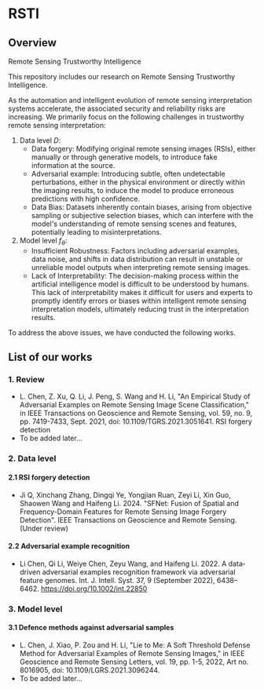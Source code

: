 # RSTI

## Overview
Remote Sensing Trustworthy Intelligence

This repository includes our research on Remote Sensing Trustworthy Intelligence.

As the automation and intelligent evolution of remote sensing interpretation systems accelerate, the associated security and reliability risks are increasing. We primarily focus on the following challenges in trustworthy remote sensing interpretation:
1. Data level $D$:
	- Data forgery: Modifying original remote sensing images (RSIs), either manually or through generative models, to introduce fake information at the source.
	- Adversarial example: Introducing subtle, often undetectable perturbations, either in the physical environment or directly within the imaging results, to induce the model to produce erroneous predictions with high confidence.
	- Data Bias: Datasets inherently contain biases, arising from objective sampling or subjective selection biases, which can interfere with the model's understanding of remote sensing scenes and features, potentially leading to misinterpretations.
2. Model level $f_θ$:
	- Insufficient Robustness: Factors including adversarial examples, data noise, and shifts in data distribution can result in unstable or unreliable model outputs when interpreting remote sensing images.
  	- Lack of Interpretability: The decision-making process within the artificial intelligence model is difficult to be understood by humans. This lack of interpretability makes it difficult for users and experts to promptly identify errors or biases within intelligent remote sensing interpretation models, ultimately reducing trust in the interpretation results.


To address the above issues, we have conducted the following works.

## List of our works
### 1. Review
- L. Chen, Z. Xu, Q. Li, J. Peng, S. Wang and H. Li, "An Empirical Study of Adversarial Examples on Remote Sensing Image Scene Classification," in IEEE Transactions on Geoscience and Remote Sensing, vol. 59, no. 9, pp. 7419-7433, Sept. 2021, doi: 10.1109/TGRS.2021.3051641.
RSI forgery detection
- To be added later...

### 2. Data level

#### 2.1 RSI forgery detection
- Ji Q, Xinchang Zhang, Dingqi Ye, Yongjian Ruan, Zeyi Li, Xin Guo, Shaowen Wang and Haifeng Li. 2024. "SFNet: Fusion of Spatial and Frequency-Domain Features for Remote Sensing Image Forgery Detection". IEEE Transactions on Geoscience and Remote Sensing. (Under review)

#### 2.2 Adversarial example recognition
- Li Chen, Qi Li, Weiye Chen, Zeyu Wang, and Haifeng Li. 2022. A data‐driven adversarial examples recognition framework via adversarial feature genomes. Int. J. Intell. Syst. 37, 9 (September 2022), 6438–6462. https://doi.org/10.1002/int.22850


### 3. Model level
#### 3.1 Defence methods against adversarial samples
- L. Chen, J. Xiao, P. Zou and H. Li, "Lie to Me: A Soft Threshold Defense Method for Adversarial Examples of Remote Sensing Images," in IEEE Geoscience and Remote Sensing Letters, vol. 19, pp. 1-5, 2022, Art no. 8016905, doi: 10.1109/LGRS.2021.3096244.
- To be added later...
